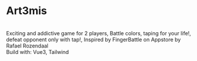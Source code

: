 <h1>Art3mis</h1><br/>
Exciting and addictive game for 2 players, Battle colors, taping for your life!, defeat opponent only with tap!, Inspired by FingerBattle on Appstore by Rafael Rozendaal<br/>
Build with: Vue3, Tailwind
